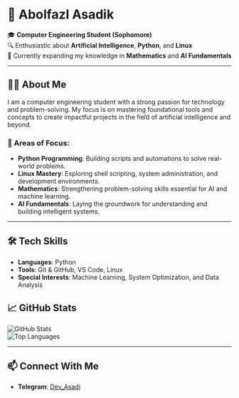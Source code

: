 # 🚀 Abolfazl Asadik  

🎓 **Computer Engineering Student (Sophomore)**  
🔍 Enthusiastic about **Artificial Intelligence**, **Python**, and **Linux**  
🌱 Currently expanding my knowledge in **Mathematics** and **AI Fundamentals**  

---

## 👨‍💻 About Me  
I am a computer engineering student with a strong passion for technology and problem-solving. My focus is on mastering foundational tools and concepts to create impactful projects in the field of artificial intelligence and beyond.

### 🔭 Areas of Focus:  
- **Python Programming**: Building scripts and automations to solve real-world problems.  
- **Linux Mastery**: Exploring shell scripting, system administration, and development environments.  
- **Mathematics**: Strengthening problem-solving skills essential for AI and machine learning.  
- **AI Fundamentals**: Laying the groundwork for understanding and building intelligent systems.  

---

## 🛠️ Tech Skills  
- **Languages**: Python
- **Tools**: Git & GitHub, VS Code, Linux  
- **Special Interests**: Machine Learning, System Optimization, and Data Analysis  
  

## 📈 GitHub Stats  
![GitHub Stats](https://github-readme-stats.vercel.app/api?username=Abolfazl-Asadik&show_icons=true&theme=radical)  
![Top Languages](https://github-readme-stats.vercel.app/api/top-langs/?username=Abolfazl-Asadik&layout=compact&theme=radical)  

---

## 📫 Connect With Me    
- **Telegram**: [Dev_Asadi](https://t.me/Dev_Asadi)  

